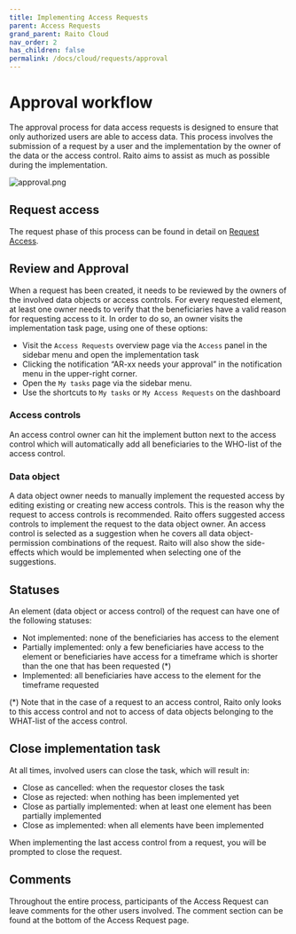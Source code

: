 ```yaml
---
title: Implementing Access Requests
parent: Access Requests
grand_parent: Raito Cloud
nav_order: 2
has_children: false
permalink: /docs/cloud/requests/approval
---
```


# Approval workflow

The approval process for data access requests is designed to ensure that only authorized users are able to access data. This process involves the submission of a request by a user and the implementation by the owner of the data or the access control. Raito aims to assist as much as possible during the implementation.

![approval.png](/assets/images/cloud/approval.png)

## Request access

The request phase of this process can be found in detail on [Request Access](/docs/cloud/requests/request_access).

## Review and Approval

When a request has been created, it needs to be reviewed by the owners of the involved data objects or access controls. For every requested element, at least one owner needs to verify that the beneficiaries have a valid reason for requesting access to it. In order to do so, an owner visits the implementation task page, using one of these options:

- Visit the `Access Requests` overview page via the `Access` panel in the sidebar menu and open the implementation task
- Clicking the notification “AR-xx needs your approval” in the notification menu in the upper-right corner.
- Open the `My tasks` page via the sidebar menu.
- Use the shortcuts to  `My tasks` or  `My Access Requests` on the dashboard

### Access controls

An access control owner can hit the implement button next to the access control which will automatically add all beneficiaries to the WHO-list of the access control.

### Data object

A data object owner needs to manually implement the requested access by editing existing or creating new access controls. This is the reason why the request to access controls is recommended. Raito offers suggested access controls to implement the request to the data object owner. An access control is selected as a suggestion when he covers all data object-permission combinations of the request. Raito will also show the side-effects which would be implemented when selecting one of the suggestions.

## Statuses

An element (data object or access control) of the request can have one of the following statuses:

- Not implemented: none of the beneficiaries has access to the element
- Partially implemented: only a few beneficiaries have access to the element or beneficiaries have access for a timeframe which is shorter than the one that has been requested (*)
- Implemented: all beneficiaries have access to the element for the timeframe requested

(*) Note that in the case of a request to an access control, Raito only looks to this access control and not to access of data objects belonging to the WHAT-list of the access control.

## Close implementation task

At all times, involved users can close the task, which will result in:

- Close as cancelled: when the requestor closes the task
- Close as rejected: when nothing has been implemented yet
- Close as partially implemented: when at least one element has been partially implemented
- Close as implemented: when all elements have been implemented

When implementing the last access control from a request, you will be prompted to close the request.

## Comments
Throughout the entire process, participants of the Access Request can leave comments for the other users involved. The comment section can be found at the bottom of the Access Request page. 
